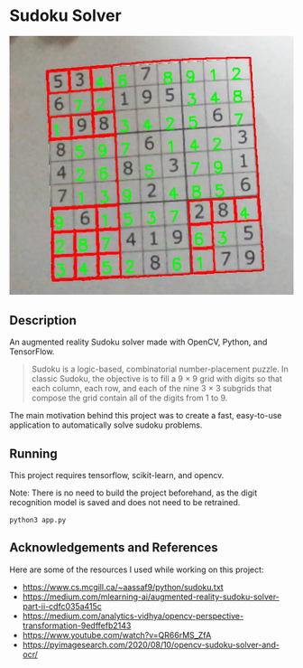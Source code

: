 # Sudoku Solver #

![Sudoku](docs/images/solved.jpg "Sudoku")

## Description ##
An augmented reality Sudoku solver made with OpenCV, Python, and TensorFlow.

> Sudoku is a logic-based, combinatorial number-placement puzzle. In classic Sudoku, the objective is to fill a 9 × 9 grid with digits so that each column, each row, and each of the nine 3 × 3 subgrids that compose the grid contain all of the digits from 1 to 9.

The main motivation behind this project was to create a fast, easy-to-use application to automatically solve sudoku problems.

## Running ##
This project requires tensorflow, scikit-learn, and opencv.

Note: There is no need to build the project beforehand, as the digit recognition model is saved and does not need to be retrained. 
```
python3 app.py
```


## Acknowledgements and References ##
Here are some of the resources I used while working on this project:
- https://www.cs.mcgill.ca/~aassaf9/python/sudoku.txt
- https://medium.com/mlearning-ai/augmented-reality-sudoku-solver-part-ii-cdfc035a415c
- https://medium.com/analytics-vidhya/opencv-perspective-transformation-9edffefb2143
- https://www.youtube.com/watch?v=QR66rMS_ZfA
- https://pyimagesearch.com/2020/08/10/opencv-sudoku-solver-and-ocr/